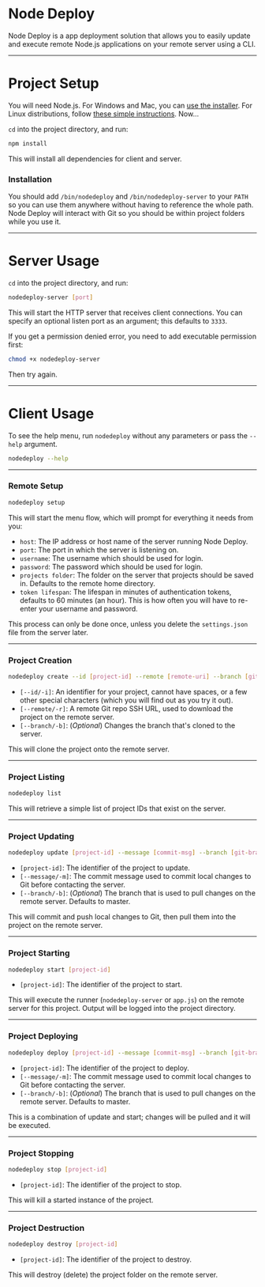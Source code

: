 # Node Deploy

Node Deploy is a app deployment solution that allows you to easily update and execute remote Node.js 
applications on your remote server using a CLI.

---

# Project Setup

You will need Node.js. For Windows and Mac, you can [use the installer](https://nodejs.org/en/download/). 
For Linux distributions, follow [these simple instructions](https://nodejs.org/en/download/package-manager/). Now...

`cd` into the project directory, and run:

```bash
npm install
```

This will install all dependencies for client and server.

### Installation

You should add `/bin/nodedeploy` and `/bin/nodedeploy-server` to your `PATH` so you can use them 
anywhere without having to reference the whole path. Node Deploy will interact with Git so you 
should be within project folders while you use it.

---

# Server Usage

`cd` into the project directory, and run:

```bash
nodedeploy-server [port]
```

This will start the HTTP server that receives client connections. You can specify an optional listen 
port as an argument; this defaults to `3333`.

If you get a permission denied error, you need to add executable permission first:

```bash
chmod +x nodedeploy-server
```

Then try again.

---

# Client Usage

To see the help menu, run `nodedeploy` without any parameters or pass the `--help` argument.

```bash
nodedeploy --help
```

---

### Remote Setup

```bash
nodedeploy setup
```

This will start the menu flow, which will prompt for everything it needs from you:

* `host`: The IP address or host name of the server running Node Deploy.
* `port`: The port in which the server is listening on.
* `username`: The username which should be used for login.
* `password`: The password which should be used for login.
* `projects folder`: The folder on the server that projects should be 
saved in. Defaults to the remote home directory.
* `token lifespan`: The lifespan in minutes of authentication tokens, 
defaults to 60 minutes (an hour). This is how often you will have to re-enter your username and password.   

This process can only be done once, unless you delete the `settings.json` file from the server later.

---

### Project Creation

```bash
nodedeploy create --id [project-id] --remote [remote-uri] --branch [git-branch]
```

* `[--id/-i]`: An identifier for your project, cannot have spaces, or a few other special 
characters (which you will find out as you try it out).
* `[--remote/-r]`: A remote Git repo SSH URL, used to download the project on the remote server.
* `[--branch/-b]`: (*Optional*) Changes the branch that's cloned to the server.

This will clone the project onto the remote server.

---

### Project Listing

```bash
nodedeploy list
```

This will retrieve a simple list of project IDs that exist on the server.

---

### Project Updating

```bash
nodedeploy update [project-id] --message [commit-msg] --branch [git-branch]
```

* `[project-id]`: The identifier of the project to update.
* `[--message/-m]`: The commit message used to commit local changes to Git before contacting the server.
* `[--branch/-b]`: (*Optional*) The branch that is used to pull changes on the remote server. Defaults to master.

This will commit and push local changes to Git, then pull them into the project on the remote server.

---

### Project Starting

```bash
nodedeploy start [project-id]
```

* `[project-id]`: The identifier of the project to start.

This will execute the runner (`nodedeploy-server` or `app.js`) on the remote server for this project. Output 
will be logged into the project directory. 

---

### Project Deploying

```bash
nodedeploy deploy [project-id] --message [commit-msg] --branch [git-branch]
```

* `[project-id]`: The identifier of the project to deploy.
* `[--message/-m]`: The commit message used to commit local changes to Git before contacting the server.
* `[--branch/-b]`: (*Optional*) The branch that is used to pull changes on the remote server. Defaults to master.

This is a combination of update and start; changes will be pulled and it will be executed.

---

### Project Stopping

```bash
nodedeploy stop [project-id]
```

* `[project-id]`: The identifier of the project to stop.

This will kill a started instance of the project.

---

### Project Destruction

```bash
nodedeploy destroy [project-id]
```

* `[project-id]`: The identifier of the project to destroy.

This will destroy (delete) the project folder on the remote server.